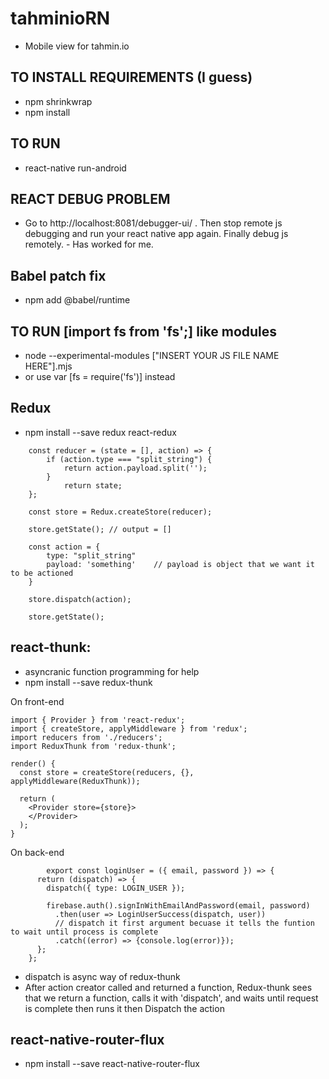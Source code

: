 # tahminioRN
- Mobile view for tahmin.io

## TO INSTALL REQUIREMENTS (I guess)
- npm shrinkwrap
- npm install

## TO RUN
- react-native run-android

## REACT DEBUG PROBLEM
- Go to http://localhost:8081/debugger-ui/ . Then stop remote js debugging and run your react native app again. Finally debug js remotely. - Has worked for me.

## Babel patch fix
- npm add @babel/runtime

## TO RUN [import fs from 'fs';] like modules 
- node --experimental-modules ["INSERT YOUR JS FILE NAME HERE"].mjs
- or use var [fs = require('fs')] instead

## Redux
- npm install --save redux react-redux
```
 	const reducer = (state = [], action) => {
		if (action.type === "split_string") {
			return action.payload.split('');
		}
			return state;
	};

	const store = Redux.createStore(reducer);

	store.getState(); // output = []

	const action = {
		type: "split_string"
		payload: 'something'	// payload is object that we want it to be actioned
	}

	store.dispatch(action);

	store.getState();
```

## react-thunk:
-	asyncranic function programming for help
-	npm install --save redux-thunk

On front-end
```
import { Provider } from 'react-redux';
import { createStore, applyMiddleware } from 'redux';
import reducers from './reducers';
import ReduxThunk from 'redux-thunk';

render() {
  const store = createStore(reducers, {}, applyMiddleware(ReduxThunk));

  return (
    <Provider store={store}>
    </Provider>
  );
}
```

On back-end
```
		export const loginUser = ({ email, password }) => {
      return (dispatch) => {
        dispatch({ type: LOGIN_USER });

        firebase.auth().signInWithEmailAndPassword(email, password)
          .then(user => LoginUserSuccess(dispatch, user))         
          // dispatch it first argument becuase it tells the funtion to wait until process is complete
          .catch((error) => {console.log(error)});
      };
    };
```
- dispatch is async way of redux-thunk
- After action creator called and returned a function, Redux-thunk sees that we return a function, calls it with 'dispatch', and waits until request is complete then runs it then Dispatch the action
  
## react-native-router-flux
- npm install --save react-native-router-flux
